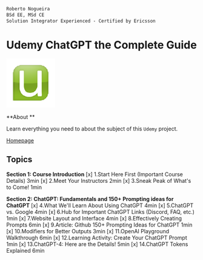 ```
Roberto Nogueira  
BSd EE, MSd CE
Solution Integrator Experienced - Certified by Ericsson
```
# Udemy ChatGPT the Complete Guide

![udemy image](images/udemy.png)

**About **

Learn everything you need to about the subject of this `Udemy` project.

[Homepage](https://udemy.com)

## Topics

**Section 1: Course Introduction**
[x] 1.Start Here First (Important Course Details) 3min
[x] 2.Meet Your Instructors 2min
[x] 3.Sneak Peak of What's to Come! 1min

**Section 2: ChatGPT: Fundamentals and 150+ Prompting ideas for ChatGPT**
[x] 4.What We'll Learn About Using ChatGPT 4min
[x] 5.ChatGPT vs. Google 4min
[x] 6.Hub for Important ChatGPT Links (Discord, FAQ, etc.) 1min
[x] 7.Website Layout and Interface 4min
[x] 8.Effectively Creating Prompts 6min
[x] 9.Article: Github 150+ Prompting Ideas for ChatGPT 1min
[x] 10.Modifiers for Better Outputs 3min
[x] 11.OpenAI Playground Walkthrough 6min
[x] 12.Learning Activity: Create Your ChatGPT Prompt 1min
[x] 13.ChatGPT-4: Here are the Details! 5min
[x] 14.ChatGPT Tokens Explained 6min
